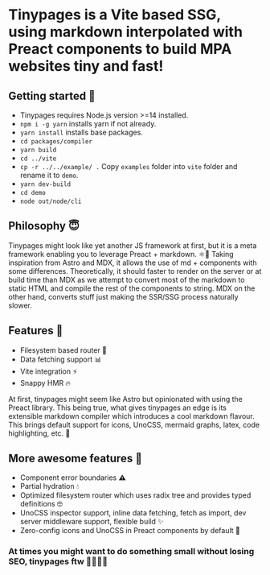 # Tinypages is a Vite based SSG, using markdown interpolated with Preact components to build MPA websites tiny and fast!

## Getting started 👶
- Tinypages requires Node.js version >=14 installed.
- `npm i -g yarn` installs yarn if not already.
- `yarn install` installs base packages.
- `cd packages/compiler`
- `yarn build`
- `cd ../vite`
- `cp -r ../../example/ .` Copy `examples` folder into `vite` folder and rename it to `demo`.
- `yarn dev-build`
- `cd demo`
- `node out/node/cli`

## Philosophy 😇
Tinypages might look like yet another JS framework at first, but it is a meta framework enabling you to leverage Preact + markdown. ⚛📝
Taking inspiration from Astro and MDX, it allows the use of md + components with some differences. Theoretically, it should faster to render on the server or at build time than MDX as we attempt to convert most of the markdown to static HTML and compile the rest of the components to string. MDX on the other hand, converts stuff just making the SSR/SSG process naturally slower.

## Features 🤯
- Filesystem based router 🌲
- Data fetching support 📊
- Vite integration ⚡
- Snappy HMR 🔥

At first, tinypages might seem like Astro but opinionated with using the Preact library. This being true, what gives tinypages an edge is its extensible markdown compiler which introduces a cool markdown flavour. This brings default support for icons, UnoCSS, mermaid graphs, latex, code highlighting, etc. 🤩

## More awesome features 🤯
- Component error boundaries ⚠
- Partial hydration 💧
- Optimized filesystem router which uses radix tree and provides typed definitions 🤓
- UnoCSS inspector support, inline data fetching, fetch as import, dev server middleware support, flexible build ✨
- Zero-config icons and UnoCSS in Preact components by default 💪

### At times you might want to do something small without losing SEO, tinypages ftw 🦸‍♂️🦸‍♀️
